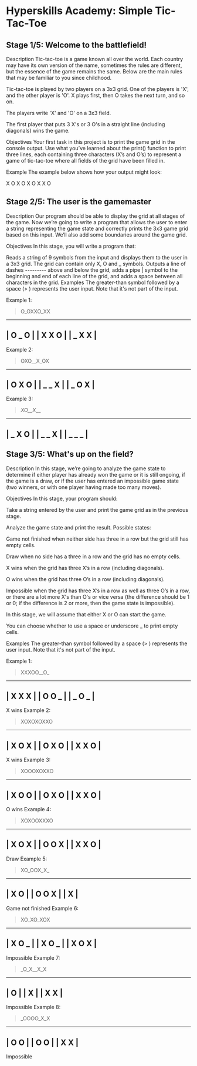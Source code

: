 # Hyperskills Academy: Simple Tic-Tac-Toe

## Stage 1/5: Welcome to the battlefield!
Description
Tic-tac-toe is a game known all over the world. Each country may have its own version of the name, sometimes the rules are different, but the essence of the game remains the same. Below are the main rules that may be familiar to you since childhood.

Tic-tac-toe is played by two players on a 3x3 grid. One of the players is 'X', and the other player is 'O'. X plays first, then O takes the next turn, and so on.

The players write 'X' and 'O' on a 3x3 field.

The first player that puts 3 X's or 3 O's in a straight line (including diagonals) wins the game.

Objectives
Your first task in this project is to print the game grid in the console output. Use what you’ve learned about the print() function to print three lines, each containing three characters (X’s and O’s) to represent a game of tic-tac-toe where all fields of the grid have been filled in.

Example
The example below shows how your output might look:

X O X
O X O
X X O 

## Stage 2/5: The user is the gamemaster
Description
Our program should be able to display the grid at all stages of the game. Now we’re going to write a program that allows the user to enter a string representing the game state and correctly prints the 3x3 game grid based on this input. We’ll also add some boundaries around the game grid.

Objectives
In this stage, you will write a program that:

Reads a string of 9 symbols from the input and displays them to the user in a 3x3 grid. The grid can contain only X, O and _ symbols.
Outputs a line of dashes --------- above and below the grid, adds a pipe | symbol to the beginning and end of each line of the grid, and adds a space between all characters in the grid.
Examples
The greater-than symbol followed by a space (> ) represents the user input. Note that it's not part of the input.

Example 1:

> O_OXXO_XX
---------
| O _ O |
| X X O |
| _ X X |
---------
Example 2:

> OXO__X_OX
---------
| O X O |
| _ _ X |
| _ O X |
---------
Example 3:

> _XO__X___
---------
| _ X O |
| _ _ X |
| _ _ _ |
---------

## Stage 3/5: What's up on the field?
Description
In this stage, we’re going to analyze the game state to determine if either player has already won the game or it is still ongoing, if the game is a draw, or if the user has entered an impossible game state (two winners, or with one player having made too many moves).

Objectives
In this stage, your program should:

Take a string entered by the user and print the game grid as in the previous stage.

Analyze the game state and print the result. Possible states:

Game not finished when neither side has three in a row but the grid still has empty cells.

Draw when no side has a three in a row and the grid has no empty cells.

X wins when the grid has three X’s in a row (including diagonals).

O wins when the grid has three O’s in a row (including diagonals).

Impossible when the grid has three X’s in a row as well as three O’s in a row, or there are a lot more X's than O's or vice versa (the difference should be 1 or 0; if the difference is 2 or more, then the game state is impossible).

In this stage, we will assume that either X or O can start the game.

You can choose whether to use a space or underscore _ to print empty cells.

Examples
The greater-than symbol followed by a space (> ) represents the user input. Note that it's not part of the input.

Example 1:

> XXXOO__O_
---------
| X X X |
| O O _ |
| _ O _ |
---------
X wins
Example 2:

> XOXOXOXXO
---------
| X O X |
| O X O |
| X X O |
---------
X wins
Example 3:

> XOOOXOXXO
---------
| X O O |
| O X O |
| X X O |
---------
O wins
Example 4:

> XOXOOXXXO
---------
| X O X |
| O O X |
| X X O |
---------
Draw
Example 5:

> XO_OOX_X_
---------
| X O   |
| O O X |
|   X   |
---------
Game not finished
Example 6:

> XO_XO_XOX
---------
| X O _ |
| X O _ |
| X O X |
---------
Impossible
Example 7:

> _O_X__X_X
---------
|   O   |
| X     |
| X   X |
---------
Impossible
Example 8:

> _OOOO_X_X
---------
|   O O |
| O O   |
| X   X |
---------
Impossible